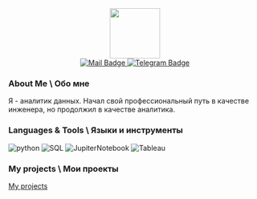 <div id="header" align="center">
  <img src="https://media.giphy.com/media/CGdcqv9IQ257q3TOUk/giphy.gif" width="100"/>
</div>

<div id="badges" align="center">
  <a href="mailto:i@suchkovik.ru">
    <img src="https://img.shields.io/badge/-mail-69b5cc?style=for-the-badge&logo=mail" alt="Mail Badge"/>
  </a>
  <a href="https://t.me/suchkovigor">
    <img src="https://img.shields.io/badge/-Telegram-69b5cc?style=for-the-badge&logo=Telegram" alt="Telegram Badge"/>
  </a>
</div>

<div align="center">
  <img src="https://komarev.com/ghpvc/?username=IgorSuchkov-github-username&style=flat-square&color=blue" alt=""/>
</div>

### About Me \ Обо мне
Я  - аналитик данных. 
Начал свой профессиональный путь в качестве инженера, но продолжил в качестве аналитика.   

### Languages & Tools \ Языки и инструменты
![python](https://img.shields.io/badge/-Python-69b5cc?style=for-the-badge&logo=python)
![SQL](https://img.shields.io/badge/-PostgreSQL-69b5cc?style=for-the-badge&logo=postgreSQL)
![JupiterNotebook](https://img.shields.io/badge/-Jupyter-69b5cc?style=for-the-badge&logo=jupyter)
![Tableau](https://img.shields.io/badge/-Tableau-69b5cc?style=for-the-badge&logo=tableau)

### My projects \ Мои проекты
[My projects](https://github.com/IgorSuchkov/my_projects)
